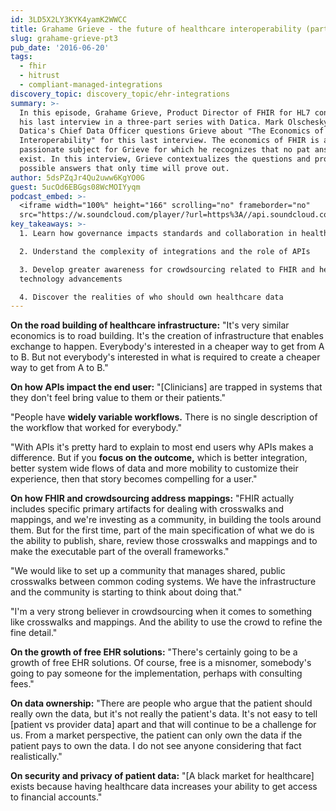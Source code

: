 ```yaml
---
id: 3LD5X2LY3KYK4yamK2WWCC
title: Grahame Grieve - the future of healthcare interoperability (part 3)
slug: grahame-grieve-pt3
pub_date: '2016-06-20'
tags:
  - fhir
  - hitrust
  - compliant-managed-integrations
discovery_topic: discovery_topic/ehr-integrations
summary: >-
  In this episode, Grahame Grieve, Product Director of FHIR for HL7 continues
  his last interview in a three-part series with Datica. Mark Olschesky,
  Datica's Chief Data Officer questions Grieve about "The Economics of FHIR and
  Interoperability" for this last interview. The economics of FHIR is a
  passionate subject for Grieve for which he recognizes that no pat answers
  exist. In this interview, Grieve contextualizes the questions and provides
  possible answers that only time will prove out. 
author: 5dsPZqJr4Qu2uww6KgYO0G
guest: 5ucOd6EBGgs08WcMOIYyqm
podcast_embed: >-
  <iframe width="100%" height="166" scrolling="no" frameborder="no"
  src="https://w.soundcloud.com/player/?url=https%3A//api.soundcloud.com/tracks/274588784&amp;color=1055ff&amp;auto_play=false&amp;hide_related=false&amp;show_comments=true&amp;show_user=true&amp;show_reposts=false"></iframe>
key_takeaways: >-
  1. Learn how governance impacts standards and collaboration in healthcare

  2. Understand the complexity of integrations and the role of APIs

  3. Develop greater awareness for crowdsourcing related to FHIR and healthcare
  technology advancements

  4. Discover the realities of who should own healthcare data
---
```

**On the road building of healthcare infrastructure:** "It's very similar economics is to road building. It's the creation of infrastructure that enables exchange to happen. Everybody's interested in a cheaper way to get from A to B. But not everybody's interested in what is required to create a cheaper way to get from A to B."

**On how APIs impact the end user:** "[Clinicians] are trapped in systems that they don't feel bring value to them or their patients."

"People have **widely variable workflows.** There is no single description of the workflow that worked for everybody."

"With APIs it's pretty hard to explain to most end users why APIs makes a difference. But if you **focus on the outcome,** which is better integration, better system wide flows of data and more mobility to customize their experience, then that story becomes compelling for a user."

**On how FHIR and crowdsourcing address mappings:** "FHIR actually includes specific primary artifacts for dealing with crosswalks and mappings, and we're investing as a community, in building the tools around them. But for the first time, part of the main specification of what we do is the ability to publish, share, review those crosswalks and mappings and to make the executable part of the overall frameworks."

"We would like to set up a community that manages shared, public crosswalks between common coding systems. We have the infrastructure and the community is starting to think about doing that."

"I'm a very strong believer in crowdsourcing when it comes to something like crosswalks and mappings. And the ability to use the crowd to refine the fine detail."

**On the growth of free EHR solutions:** "There's certainly going to be a growth of free EHR solutions. Of course, free is a misnomer, somebody's going to pay someone for the implementation, perhaps with consulting fees."

**On data ownership:** "There are people who argue that the patient should really own the data, but it's not really the patient's data. It's not easy to tell [patient vs provider data] apart and that will continue to be a challenge for us. From a market perspective, the patient can only own the data if the patient pays to own the data. I do not see anyone considering that fact realistically."

**On security and privacy of patient data:** "[A black market for healthcare] exists because having healthcare data increases your ability to get access to financial accounts."
  